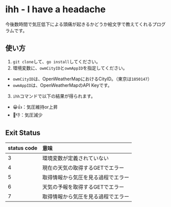 # ihh - I have a headache

今後数時間で気圧低下による頭痛が起きるかどうか絵文字で教えてくれるプログラムです。

## 使い方

1. `git clone`して、`go install`してください。
2. 環境変数に、`owmCityID`と`owmAppID`を指定してください。
  * `owmCityID`は、OpenWeatherMapにおけるCityID。（東京は`1850147`）
  * `owmAppID`は、OpenWeatherMapのAPI Keyです。
3. `ihh`コマンドで以下の結果が得られます。
  * 😀👍：気圧維持or上昇
  * 🤢👎：気圧減少

## Exit Status

|status code|意味|
|:--|:--|
|3|環境変数が定義されていない|
|4|現在の天気の取得するGETでエラー|
|5|取得情報から気圧を見る過程でエラー|
|6|天気の予報を取得するGETでエラー|
|7|取得情報から気圧を見る過程でエラー|